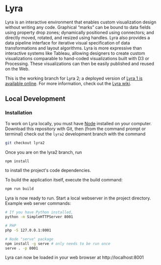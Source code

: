 # Lyra

Lyra is an interactive environment that enables custom visualization design without writing any code. Graphical “marks” can be bound to data fields using property drop zones; dynamically positioned using connectors; and directly moved, rotated, and resized using handles. Lyra also provides a data pipeline interface for iterative visual specification of data transformations and layout algorithms. Lyra is more expressive than interactive systems like Tableau, allowing designers to create custom visualizations comparable to hand-coded visualizations built with D3 or Processing. These visualizations can then be easily published and reused on the Web.

This is the working branch for Lyra 2; a deployed version of [Lyra 1 is available online](http://idl.cs.washington.edu/projects/lyra/). For more information, check out the [Lyra wiki](https://github.com/uwdata/lyra/wiki).

## Local Development

### Installation

To work on Lyra locally, you must have [Node](https://nodejs.org/) installed on your computer. Download this repository with Git, then (from the command prompt or terminal) check out the `lyra2` development branch with the command

```sh
git checkout lyra2
```

Once you are on the lyra2 branch, run

```sh
npm install
```

to install the project's code dependencies.

To build the application itself, execute the build command:

```sh
npm run build
```

Lyra is now ready to run. Start a local webserver in the project directory. Example web server commands:

```sh
# If you have Python installed,
python -m SimpleHTTPServer 8001

# PHP
php -S 127.0.0.1:8001

# Node "serve" package
npm install -g serve # only needs to be run once
serve . -p 8001
```

Lyra can now be loaded in your web browser at http://localhost:8001
